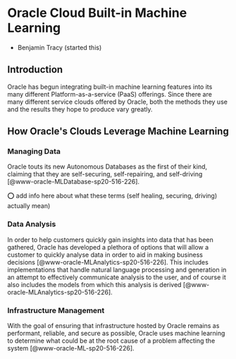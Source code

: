 # Oracle Cloud Built-in Machine Learning

* Benjamin Tracy (started this)

## Introduction

Oracle has begun integrating built-in machine learning features into its
many different Platform-as-a-service (PaaS) offerings. Since there are
many different service clouds offered by Oracle, both the methods they
use and the results they hope to produce vary greatly.


## How Oracle's Clouds Leverage Machine Learning

### Managing Data

Oracle touts its new Autonomous Databases as the first of their kind,
claiming that they are self-securing, self-repairing, and self-driving
[@www-oracle-MLDatabase-sp20-516-226].

:o: add info here about what these terms (self healing,
securing, driving) actually mean)

### Data Analysis

In order to help customers quickly gain insights into data that has been
gathered, Oracle has developed a plethora of options that will allow a
customer to quickly analyse data in order to aid in making business
decisions [@www-oracle-MLAnalytics-sp20-516-226]. This includes
implementations that handle natural language processing and generation
in an attempt to effectively communicate analysis to the user, and of
course it also includes the models from which this analysis is derived
[@www-oracle-MLAnalytics-sp20-516-226].

### Infrastructure Management

With the goal of ensuring that infrastructure hosted by Oracle remains
as performant, reliable, and secure as possible, Oracle uses machine
learning to determine what could be at the root cause of a problem
affecting the system [@www-oracle-ML-sp20-516-226].
